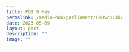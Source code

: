 ```yaml
---
title: PQ1 9 May
permalink: /media-hub/parliament/09052023b/
date: 2023-05-09
layout: post
description: ""
image: ""
---
```

